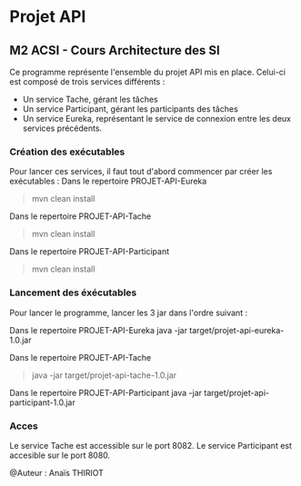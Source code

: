 # Projet API #
## M2 ACSI - Cours Architecture des SI ##

Ce programme représente l'ensemble du projet API mis en place.
Celui-ci est composé de trois services différents :
- Un service Tache, gérant les tâches
- Un service Participant, gérant les participants des tâches
- Un service Eureka, représentant le service de connexion entre les deux services précédents.


### Création des exécutables ###
Pour lancer ces services, il faut tout d'abord commencer par créer les exécutables :
Dans le repertoire PROJET-API-Eureka
> mvn clean install

Dans le repertoire PROJET-API-Tache
> mvn clean install

Dans le repertoire PROJET-API-Participant
> mvn clean install


### Lancement des éxécutables ###
Pour lancer le programme, lancer les 3 jar dans l'ordre suivant :

Dans le repertoire PROJET-API-Eureka
java -jar target/projet-api-eureka-1.0.jar

Dans le repertoire PROJET-API-Tache
> java -jar target/projet-api-tache-1.0.jar

Dans le repertoire PROJET-API-Participant
java -jar target/projet-api-participant-1.0.jar


### Acces ###
Le service Tache est accessible sur le port 8082.
Le service Participant est accesible sur le port 8080.


@Auteur : Anaïs THIRIOT

